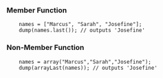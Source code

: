 ### Member Function
```luceescript+trycf
	names = ["Marcus", "Sarah", "Josefine"];
	dump(names.last()); // outputs 'Josefine'
```

### Non-Member Function
```luceescript+trycf
	names = array("Marcus","Sarah","Josefine");
	dump(arrayLast(names)); // outputs 'Josefine'
```
